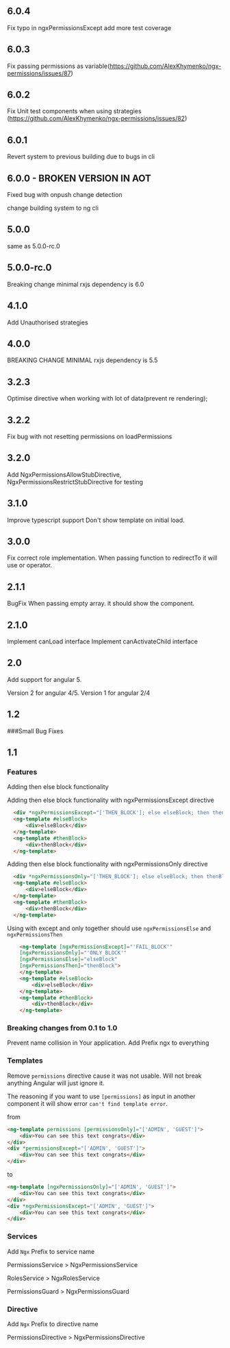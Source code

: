 ## 6.0.4
Fix typo in ngxPermissionsExcept add more test coverage

## 6.0.3
Fix passing permissions as variable(https://github.com/AlexKhymenko/ngx-permissions/issues/87)

## 6.0.2
Fix Unit test components when using strategies (https://github.com/AlexKhymenko/ngx-permissions/issues/82)

## 6.0.1
Revert system to previous building due to bugs in cli
## 6.0.0 - BROKEN VERSION IN AOT
Fixed bug with onpush change detection
 
change building system to ng cli



## 5.0.0
same as 5.0.0-rc.0

## 5.0.0-rc.0
Breaking change 
minimal rxjs dependency is 6.0

## 4.1.0
Add Unauthorised strategies

## 4.0.0
BREAKING CHANGE 
MINIMAL rxjs dependency is 5.5 

## 3.2.3
Optimise directive when working with lot of data(prevent re rendering);

## 3.2.2
Fix bug with not resetting permissions on loadPermissions

## 3.2.0
Add NgxPermissionsAllowStubDirective, NgxPermissionsRestrictStubDirective for testing

## 3.1.0
Improve typescript support
Don't show template on initial load.

## 3.0.0
Fix correct role implementation.
When passing function to redirectTo it will use or operator.

## 2.1.1
BugFix When passing empty array. it should show the component.

## 2.1.0
Implement canLoad interface
Implement canActivateChild interface

## 2.0
Add support for angular 5. 

Version 2 for angular 4/5. Version 1 for angular 2/4

## 1.2

###Small Bug Fixes

## 1.1

### Features
Adding then else block functionality


Adding then else block functionality with ngxPermissionsExcept directive
```html
  <div *ngxPermissionsExcept="['THEN_BLOCK']; else elseBlock; then thenBlock">main</div>
  <ng-template #elseBlock>
      <div>elseBlock</div>
  </ng-template>
  <ng-template #thenBlock>
      <div>thenBlock</div>
  </ng-template>
```

Adding then else block functionality with ngxPermissionsOnly directive
```html
  <div *ngxPermissionsOnly="['THEN_BLOCK']; else elseBlock; then thenBlock">main</div>
  <ng-template #elseBlock>
      <div>elseBlock</div>
  </ng-template>
  <ng-template #thenBlock>
      <div>thenBlock</div>
  </ng-template>
```

Using with except and only together should use `ngxPermissionsElse` and `ngxPermissionsThen`
```html
    <ng-template [ngxPermissionsExcept]="'FAIL_BLOCK'" 
    [ngxPermissionsOnly]="'ONLY_BLOCK'"
    [ngxPermissionsElse]="elseBlock"
    [ngxPermissionsThen]="thenBlock">
    </ng-template>
    <ng-template #elseBlock>
        <div>elseBlock</div>
    </ng-template>
    <ng-template #thenBlock>
        <div>thenBlock</div>
    </ng-template>
```


### Breaking changes from 0.1 to 1.0 

Prevent name collision in Your application.
Add Prefix ngx to everything

### Templates

Remove `permissions` directive cause it was not usable. Will not break anything Angular will just ignore it. 

The reasoning if you want to use `[permissions]` as input in another component it will show error `can't find template error`.

from 
```html
<ng-template permissions [permissionsOnly]="['ADMIN', 'GUEST']">
    <div>You can see this text congrats</div>
</div>
<div *permissionsExcept="['ADMIN', 'GUEST']">
    <div>You can see this text congrats</div>
</div>
```
to

```html
<ng-template [ngxPermissionsOnly]="['ADMIN', 'GUEST']">
    <div>You can see this text congrats</div>
</div>
<div *ngxPermissionsExcept="['ADMIN', 'GUEST']">
    <div>You can see this text congrats</div>
</div>
```

### Services

Add `Ngx` Prefix to service name

PermissionsService > NgxPermissionsService

RolesService > NgxRolesService

PermissionsGuard > NgxPermissionsGuard


### Directive
Add `Ngx` Prefix to directive name

PermissionsDirective > NgxPermissionsDirective